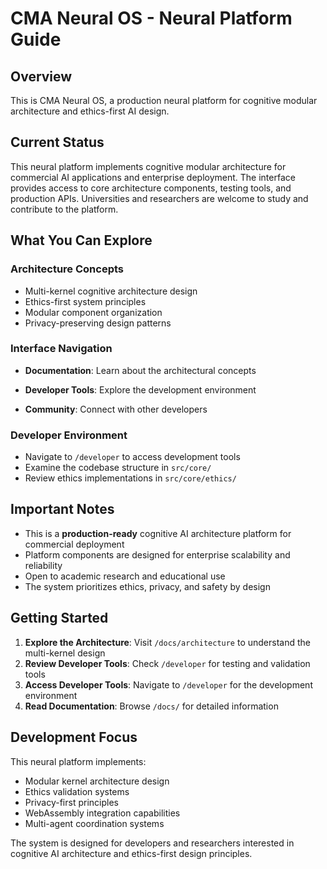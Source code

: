 
# CMA Neural OS - Neural Platform Guide

## Overview

This is CMA Neural OS, a production neural platform for cognitive modular architecture and ethics-first AI design.

## Current Status

This neural platform implements cognitive modular architecture for commercial AI applications and enterprise deployment. The interface provides access to core architecture components, testing tools, and production APIs. Universities and researchers are welcome to study and contribute to the platform.

## What You Can Explore

### Architecture Concepts
- Multi-kernel cognitive architecture design
- Ethics-first system principles
- Modular component organization
- Privacy-preserving design patterns

### Interface Navigation
- **Documentation**: Learn about the architectural concepts

- **Developer Tools**: Explore the development environment
- **Community**: Connect with other developers

### Developer Environment
- Navigate to `/developer` to access development tools
- Examine the codebase structure in `src/core/`
- Review ethics implementations in `src/core/ethics/`

## Important Notes

- This is a **production-ready** cognitive AI architecture platform for commercial deployment
- Platform components are designed for enterprise scalability and reliability
- Open to academic research and educational use
- The system prioritizes ethics, privacy, and safety by design

## Getting Started

1. **Explore the Architecture**: Visit `/docs/architecture` to understand the multi-kernel design
2. **Review Developer Tools**: Check `/developer` for testing and validation tools  
3. **Access Developer Tools**: Navigate to `/developer` for the development environment
4. **Read Documentation**: Browse `/docs/` for detailed information

## Development Focus

This neural platform implements:
- Modular kernel architecture design
- Ethics validation systems
- Privacy-first principles
- WebAssembly integration capabilities
- Multi-agent coordination systems

The system is designed for developers and researchers interested in cognitive AI architecture and ethics-first design principles.
